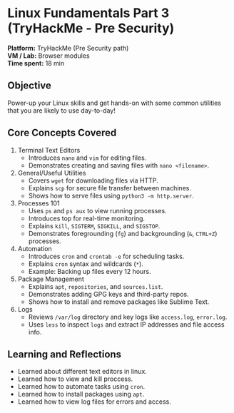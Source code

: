 # Linux Fundamentals Part 3 (TryHackMe - Pre Security)
**Platform:** TryHackMe (Pre Security path)  
**VM / Lab:** Browser modules  
**Time spent:** 18 min

## Objective
Power-up your Linux skills and get hands-on with some common utilities that you are likely to use day-to-day!

## Core Concepts Covered
1. Terminal Text Editors
    - Introduces `nano` and `vim` for editing files.
    - Demonstrates creating and saving files with `nano <filename>`.
2. General/Useful Utilities
    - Covers `wget` for downloading files via HTTP.
    - Explains `scp` for secure file transfer between machines.
    - Shows how to serve files using `python3 -m http.server`.
3. Processes 101
    - Uses `ps` and `ps aux` to view running processes.
    - Introduces top for real-time monitoring.
    - Explains `kill`, `SIGTERM`, `SIGKILL`, and `SIGSTOP`.
    - Demonstrates foregrounding (`fg`) and backgrounding (`&`, `CTRL+Z`) processes.
4. Automation
    - Introduces `cron` and `crontab -e` for scheduling tasks.
    - Explains `cron` syntax and wildcards (`*`).
    - Example: Backing up files every 12 hours.
5. Package Management
    - Explains `apt`, `repositories`, and `sources.list`.
    - Demonstrates adding GPG keys and third-party repos.
    - Shows how to install and remove packages like Sublime Text.
6. Logs
    - Reviews `/var/log` directory and key logs like `access.log`, `error.log`.
    - Uses `less` to inspect `logs` and extract IP addresses and file access info.

## Learning and Reflections
- Learned about different text editors in linux.
- Learned how to view and kill proccess.
- Learned how to automate tasks using `cron`.
- Learned how to install packages using `apt`.
- Learned how to view log files for errors and access.




